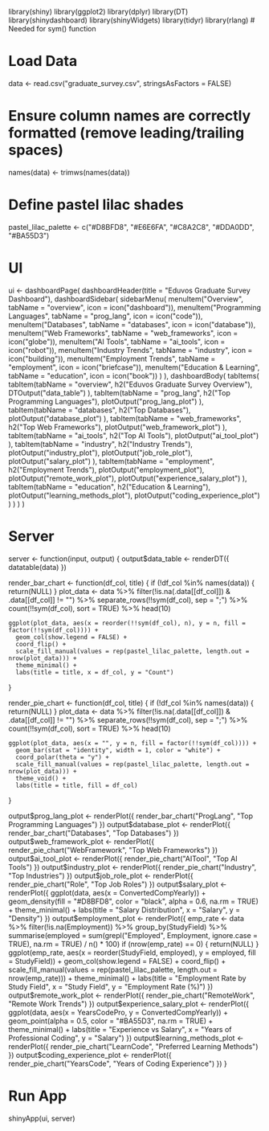 library(shiny)
library(ggplot2)
library(dplyr)
library(DT)
library(shinydashboard)
library(shinyWidgets)
library(tidyr)
library(rlang)  # Needed for sym() function

# Load Data
data <- read.csv("graduate_survey.csv", stringsAsFactors = FALSE)

# Ensure column names are correctly formatted (remove leading/trailing spaces)
names(data) <- trimws(names(data))

# Define pastel lilac shades
pastel_lilac_palette <- c("#D8BFD8", "#E6E6FA", "#C8A2C8", "#DDA0DD", "#BA55D3")

# UI
ui <- dashboardPage(
  dashboardHeader(title = "Eduvos Graduate Survey Dashboard"),
  dashboardSidebar(
    sidebarMenu(
      menuItem("Overview", tabName = "overview", icon = icon("dashboard")),
      menuItem("Programming Languages", tabName = "prog_lang", icon = icon("code")),
      menuItem("Databases", tabName = "databases", icon = icon("database")),
      menuItem("Web Frameworks", tabName = "web_frameworks", icon = icon("globe")),
      menuItem("AI Tools", tabName = "ai_tools", icon = icon("robot")),
      menuItem("Industry Trends", tabName = "industry", icon = icon("building")),
      menuItem("Employment Trends", tabName = "employment", icon = icon("briefcase")),
      menuItem("Education & Learning", tabName = "education", icon = icon("book"))
    )
  ),
  dashboardBody(
    tabItems(
      tabItem(tabName = "overview",
              h2("Eduvos Graduate Survey Overview"),
              DTOutput("data_table")
      ),
      tabItem(tabName = "prog_lang",
              h2("Top Programming Languages"),
              plotOutput("prog_lang_plot")
      ),
      tabItem(tabName = "databases",
              h2("Top Databases"),
              plotOutput("database_plot")
      ),
      tabItem(tabName = "web_frameworks",
              h2("Top Web Frameworks"),
              plotOutput("web_framework_plot")
      ),
      tabItem(tabName = "ai_tools",
              h2("Top AI Tools"),
              plotOutput("ai_tool_plot")
      ),
      tabItem(tabName = "industry",
              h2("Industry Trends"),
              plotOutput("industry_plot"),
              plotOutput("job_role_plot"),
              plotOutput("salary_plot")
      ),
      tabItem(tabName = "employment",
              h2("Employment Trends"),
              plotOutput("employment_plot"),
              plotOutput("remote_work_plot"),
              plotOutput("experience_salary_plot")
      ),
      tabItem(tabName = "education",
              h2("Education & Learning"),
              plotOutput("learning_methods_plot"),
              plotOutput("coding_experience_plot")
      )
    )
  )
)

# Server
server <- function(input, output) {
  output$data_table <- renderDT({ datatable(data) })
  
  render_bar_chart <- function(df_col, title) {
    if (!df_col %in% names(data)) {
      return(NULL)
    }
    plot_data <- data %>%
      filter(!is.na(.data[[df_col]]) & .data[[df_col]] != "") %>%
      separate_rows(!!sym(df_col), sep = ";") %>%
      count(!!sym(df_col), sort = TRUE) %>%
      head(10)
    
    ggplot(plot_data, aes(x = reorder(!!sym(df_col), n), y = n, fill = factor(!!sym(df_col)))) +
      geom_col(show.legend = FALSE) +
      coord_flip() +
      scale_fill_manual(values = rep(pastel_lilac_palette, length.out = nrow(plot_data))) +
      theme_minimal() +
      labs(title = title, x = df_col, y = "Count")
  }
  
  render_pie_chart <- function(df_col, title) {
    if (!df_col %in% names(data)) {
      return(NULL)
    }
    plot_data <- data %>%
      filter(!is.na(.data[[df_col]]) & .data[[df_col]] != "") %>%
      separate_rows(!!sym(df_col), sep = ";") %>%
      count(!!sym(df_col), sort = TRUE) %>%
      head(10)
    
    ggplot(plot_data, aes(x = "", y = n, fill = factor(!!sym(df_col)))) +
      geom_bar(stat = "identity", width = 1, color = "white") +
      coord_polar(theta = "y") +
      scale_fill_manual(values = rep(pastel_lilac_palette, length.out = nrow(plot_data))) +
      theme_void() +
      labs(title = title, fill = df_col)
  }
  
  output$prog_lang_plot <- renderPlot({ render_bar_chart("ProgLang", "Top Programming Languages") })
  output$database_plot <- renderPlot({ render_bar_chart("Databases", "Top Databases") })
  output$web_framework_plot <- renderPlot({ render_pie_chart("WebFramework", "Top Web Frameworks") })
  output$ai_tool_plot <- renderPlot({ render_pie_chart("AITool", "Top AI Tools") })
  output$industry_plot <- renderPlot({ render_pie_chart("Industry", "Top Industries") })
  output$job_role_plot <- renderPlot({ render_pie_chart("Role", "Top Job Roles") })
  output$salary_plot <- renderPlot({
    ggplot(data, aes(x = ConvertedCompYearly)) +
      geom_density(fill = "#D8BFD8", color = "black", alpha = 0.6, na.rm = TRUE) +
      theme_minimal() +
      labs(title = "Salary Distribution", x = "Salary", y = "Density")
  })
  output$employment_plot <- renderPlot({
    emp_rate <- data %>% 
      filter(!is.na(Employment)) %>% 
      group_by(StudyField) %>% 
      summarise(employed = sum(grepl("Employed", Employment, ignore.case = TRUE), na.rm = TRUE) / n() * 100)
    if (nrow(emp_rate) == 0) {
      return(NULL)
    }
    ggplot(emp_rate, aes(x = reorder(StudyField, employed), y = employed, fill = StudyField)) +
      geom_col(show.legend = FALSE) +
      coord_flip() +
      scale_fill_manual(values = rep(pastel_lilac_palette, length.out = nrow(emp_rate))) +
      theme_minimal() +
      labs(title = "Employment Rate by Study Field", x = "Study Field", y = "Employment Rate (%)")
  })
  output$remote_work_plot <- renderPlot({ render_pie_chart("RemoteWork", "Remote Work Trends") })
  output$experience_salary_plot <- renderPlot({
    ggplot(data, aes(x = YearsCodePro, y = ConvertedCompYearly)) +
      geom_point(alpha = 0.5, color = "#BA55D3", na.rm = TRUE) +
      theme_minimal() +
      labs(title = "Experience vs Salary", x = "Years of Professional Coding", y = "Salary")
  })
  output$learning_methods_plot <- renderPlot({ render_pie_chart("LearnCode", "Preferred Learning Methods") })
  output$coding_experience_plot <- renderPlot({ render_pie_chart("YearsCode", "Years of Coding Experience") })
}

# Run App
shinyApp(ui, server)





